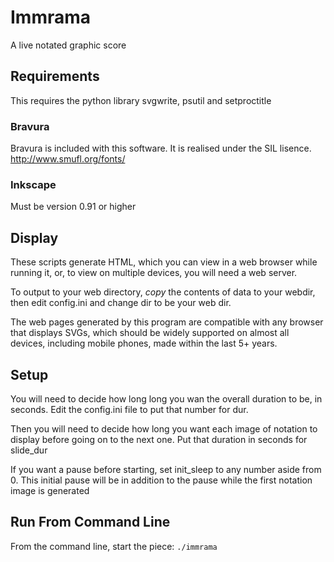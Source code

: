# Immrama
A live notated graphic score

## Requirements
This requires the python library svgwrite, psutil and setproctitle

### Bravura
Bravura is included with this software. It is realised under the SIL lisence. http://www.smufl.org/fonts/

### Inkscape
Must be version 0.91 or higher

## Display
These scripts generate HTML, which you can view in a web browser while running it, or, to view on multiple devices, you will need a web server.

To output to your web directory, *copy* the contents of data to your webdir, then edit config.ini and change dir to be your web dir.

The web pages generated by this program are compatible with any browser that displays SVGs, which should be widely supported on almost all devices, including mobile phones, made within the last 5+ years.

## Setup
You will need to decide how long long you wan the overall duration to be, in seconds. Edit the config.ini file to put that number for dur.

Then you will need to decide how long you want each image of notation to display before going on to the next one. Put that duration in seconds for slide_dur

If you want a pause before starting, set init_sleep to any number aside from 0.  This initial pause will be in addition to the pause while the first notation image is generated


## Run From Command Line
From the command line, start the piece:
    `./immrama`
